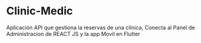 # Clinic-Medic
Aplicación API que gestiona la reservas de una clínica, Conecta al Panel de Administracion de REACT JS y la app Movil en Flutter 
